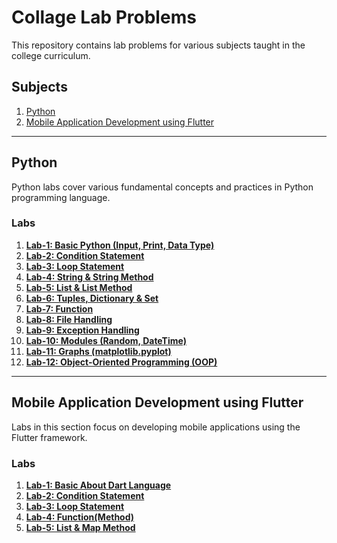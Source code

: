 # Collage Lab Problems

This repository contains lab problems for various subjects taught in the college curriculum.

## Subjects
1. [Python](#python)
2. [Mobile Application Development using Flutter](#mobile-application-development-using-flutter)

---

## Python
Python labs cover various fundamental concepts and practices in Python programming language.

### Labs
1. [**Lab-1: Basic Python (Input, Print, Data Type)**](https://github.com/himanshuparmar21/Sem-4/blob/main/Python/PYP%20Lab-1%20Solution.pdf)
2. [**Lab-2: Condition Statement**](https://github.com/himanshuparmar21/Sem-4/blob/main/Python/PYP%20Lab-2%20Solution.pdf)
3. [**Lab-3: Loop Statement**](https://github.com/himanshuparmar21/Sem-4/blob/main/Python/PYP%20Lab-3%20Solution.pdf)
4. [**Lab-4: String & String Method**](https://github.com/himanshuparmar21/Sem-4/blob/main/Python/PYP%20Lab-4%20Solution.pdf)
5. [**Lab-5: List & List Method**](https://github.com/himanshuparmar21/Sem-4/blob/main/Python/PYP%20Lab-5%20Solution.pdf)
6. [**Lab-6: Tuples, Dictionary & Set**](https://github.com/himanshuparmar21/Sem-4/blob/main/Python/PYP%20Lab-6%20Solution.pdf)
7. [**Lab-7: Function**](https://github.com/himanshuparmar21/Sem-4/blob/main/Python/PYP%20Lab-7%20Solution.pdf)
8. [**Lab-8: File Handling**](https://github.com/himanshuparmar21/Sem-4/blob/main/Python/PYP%20Lab-8%20Solution.pdf)
9. [**Lab-9: Exception Handling**](https://github.com/himanshuparmar21/Sem-4/blob/main/Python/PYP%20Lab-9%20Solution.pdf)
10. [**Lab-10: Modules (Random, DateTime)**](https://github.com/himanshuparmar21/Sem-4/blob/main/Python/PYP%20Lab-10%20Solution.pdf)
11. [**Lab-11: Graphs (matplotlib.pyplot)**](https://github.com/himanshuparmar21/Sem-4/blob/main/Python/PYP%20Lab-11%20Solution.pdf)
12. [**Lab-12: Object-Oriented Programming (OOP)**](https://github.com/himanshuparmar21/Sem-4/blob/main/Python/Python%20Programming%20-%20Lab%20-%2012%20with%20sol.ipynb)

---

## Mobile Application Development using Flutter
Labs in this section focus on developing mobile applications using the Flutter framework.

### Labs
1. [**Lab-1: Basic About Dart Language**](https://github.com/himanshuparmar21/Sem-4/tree/main/Flutter/Lab-1)
2. [**Lab-2: Condition Statement**](https://github.com/himanshuparmar21/Sem-4/tree/main/Flutter/Lab-2)
3. [**Lab-3: Loop Statement**](https://github.com/himanshuparmar21/Sem-4/tree/main/Flutter/Lab-2)
4. [**Lab-4: Function(Method)**](https://github.com/himanshuparmar21/Sem-4/tree/main/Flutter/Lab-2)
5. [**Lab-5: List & Map Method**](https://github.com/himanshuparmar21/Sem-4/tree/main/Flutter/Lab-2)

